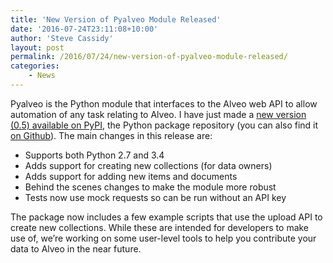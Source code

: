 ```yaml
---
title: 'New Version of Pyalveo Module Released'
date: '2016-07-24T23:11:08+10:00'
author: 'Steve Cassidy'
layout: post
permalink: /2016/07/24/new-version-of-pyalveo-module-released/
categories:
    - News
---
```


Pyalveo is the Python module that interfaces to the Alveo web API to allow automation of any task relating to Alveo. I have just made a [new version (0.5) available on PyPI](https://pypi.python.org/pypi/pyalveo/0.5), the Python package repository (you can also find it [on Github](https://github.com/Alveo/pyalveo)). The main changes in this release are:

- Supports both Python 2.7 and 3.4
- Adds support for creating new collections (for data owners)
- Adds support for adding new items and documents
- Behind the scenes changes to make the module more robust
- Tests now use mock requests so can be run without an API key

The package now includes a few example scripts that use the upload API to create new collections. While these are intended for developers to make use of, we’re working on some user-level tools to help you contribute your data to Alveo in the near future.